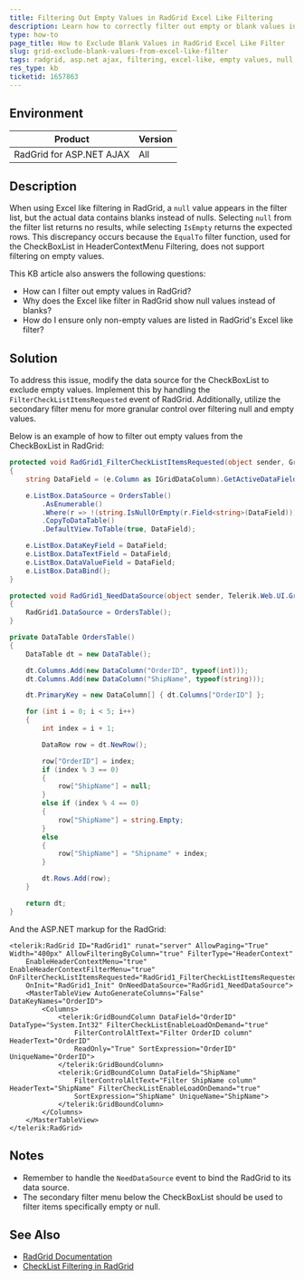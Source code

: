 ```yaml
---
title: Filtering Out Empty Values in RadGrid Excel Like Filtering
description: Learn how to correctly filter out empty or blank values in RadGrid with Excel-like filtering, ensuring accurate data representation.
type: how-to
page_title: How to Exclude Blank Values in RadGrid Excel Like Filter
slug: grid-exclude-blank-values-from-excel-like-filter
tags: radgrid, asp.net ajax, filtering, excel-like, empty values, null values
res_type: kb
ticketid: 1657863
---
```


## Environment

| Product | Version |
| --- | --- |
| RadGrid for ASP.NET AJAX | All |

## Description

When using Excel like filtering in RadGrid, a `null` value appears in the filter list, but the actual data contains blanks instead of nulls. Selecting `null` from the filter list returns no results, while selecting `IsEmpty` returns the expected rows. This discrepancy occurs because the `EqualTo` filter function, used for the CheckBoxList in HeaderContextMenu Filtering, does not support filtering on empty values.

This KB article also answers the following questions:

- How can I filter out empty values in RadGrid?
- Why does the Excel like filter in RadGrid show null values instead of blanks?
- How do I ensure only non-empty values are listed in RadGrid's Excel like filter?

## Solution

To address this issue, modify the data source for the CheckBoxList to exclude empty values. Implement this by handling the `FilterCheckListItemsRequested` event of RadGrid. Additionally, utilize the secondary filter menu for more granular control over filtering null and empty values.

Below is an example of how to filter out empty values from the CheckBoxList in RadGrid:

````C#
protected void RadGrid1_FilterCheckListItemsRequested(object sender, GridFilterCheckListItemsRequestedEventArgs e)
{
    string DataField = (e.Column as IGridDataColumn).GetActiveDataField();

    e.ListBox.DataSource = OrdersTable()
        .AsEnumerable()
        .Where(r => !(string.IsNullOrEmpty(r.Field<string>(DataField))))
        .CopyToDataTable()
        .DefaultView.ToTable(true, DataField);

    e.ListBox.DataKeyField = DataField;
    e.ListBox.DataTextField = DataField;
    e.ListBox.DataValueField = DataField;
    e.ListBox.DataBind();
}

protected void RadGrid1_NeedDataSource(object sender, Telerik.Web.UI.GridNeedDataSourceEventArgs e)
{
    RadGrid1.DataSource = OrdersTable();
}

private DataTable OrdersTable()
{
    DataTable dt = new DataTable();

    dt.Columns.Add(new DataColumn("OrderID", typeof(int)));
    dt.Columns.Add(new DataColumn("ShipName", typeof(string)));

    dt.PrimaryKey = new DataColumn[] { dt.Columns["OrderID"] };

    for (int i = 0; i < 5; i++)
    {
        int index = i + 1;

        DataRow row = dt.NewRow();

        row["OrderID"] = index;
        if (index % 3 == 0)
        {
            row["ShipName"] = null; 
        }
        else if (index % 4 == 0)
        {
            row["ShipName"] = string.Empty;
        }
        else 
        {
            row["ShipName"] = "Shipname" + index;
        }

        dt.Rows.Add(row);
    }

    return dt;
}
````

And the ASP.NET markup for the RadGrid:

````ASP.NET
<telerik:RadGrid ID="RadGrid1" runat="server" AllowPaging="True" Width="400px" AllowFilteringByColumn="true" FilterType="HeaderContext" 
    EnableHeaderContextMenu="true" EnableHeaderContextFilterMenu="true" OnFilterCheckListItemsRequested="RadGrid1_FilterCheckListItemsRequested" 
    OnInit="RadGrid1_Init" OnNeedDataSource="RadGrid1_NeedDataSource">
    <MasterTableView AutoGenerateColumns="False" DataKeyNames="OrderID">
        <Columns>
            <telerik:GridBoundColumn DataField="OrderID" DataType="System.Int32" FilterCheckListEnableLoadOnDemand="true"
                FilterControlAltText="Filter OrderID column" HeaderText="OrderID"
                ReadOnly="True" SortExpression="OrderID" UniqueName="OrderID">
            </telerik:GridBoundColumn>
            <telerik:GridBoundColumn DataField="ShipName"
                FilterControlAltText="Filter ShipName column" HeaderText="ShipName" FilterCheckListEnableLoadOnDemand="true"
                SortExpression="ShipName" UniqueName="ShipName">
            </telerik:GridBoundColumn>
        </Columns>
    </MasterTableView>
</telerik:RadGrid>
````

## Notes

- Remember to handle the `NeedDataSource` event to bind the RadGrid to its data source.
- The secondary filter menu below the CheckBoxList should be used to filter items specifically empty or null.

## See Also

- [RadGrid Documentation](https://docs.telerik.com/devtools/aspnet-ajax/controls/grid/overview)
- [CheckList Filtering in RadGrid](https://docs.telerik.com/devtools/aspnet-ajax/controls/grid/functionality/filtering/checklist-filtering)

